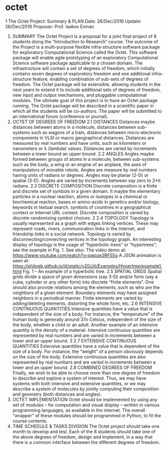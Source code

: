 # octet
1
The Octet Project: Summary & PLAN
Date: 26/Dec/2016
Update: 26/Dec/2016
Proposer: Prof. Iaakov Exman
1. SUMMARY
The Octet Project is a proposal for a joint final project of 8 students doing the “Introduction
to Research” course. The outcome of the Project is a multi-purpose flexible infra-structure
software package for exploratory Computational Science called the Octet. This software package
will enable agile prototyping of an exploratory Computational Science software package
applicable to a chosen domain. The infrastructure will contain a set of degrees of freedom, which
initially contains seven degrees of exploratory freedom and one additional infra-structure feature,
enabling combination of sub-sets of degrees of freedom.
The Octet package will be extensible, allowing students in the next years to extend it to
include additional sets of degrees of freedom, new input and output mechanisms, and pluggable
computational modules.
The ultimate goal of this project is to have an Octet package running. The Octet package will
be described in a scientific paper in which all the students will be co-authors. The paper will be
submitted to an international forum (conference or journal).
2. OCTET OF DEGREES OF FREEDOM
2.1 DISTANCES
Distances maybe distances between atoms in a molecule, distances between sub-systems such as
wagons of a train, distances between micro-electronic components in VLSI or macro
geographical distances. Distances are measured by real numbers and have units, such as
kilometers or nanometers or λ (lambda) values. Distances are varied by increments between a
lower bound an upper bound.
2.2 ANGLES
Angles maybe formed between groups of atoms in a molecule, between sub-systems such as the
body, a wing or an engine of an airplane, the axes of manipulators of movable robots. Angles are
measure by real numbers having units of radians or degrees. Angles may be planar (2-D) or
spatial (3-D). Angles are varied by increments between say zero to 2*π radians.
2.3 DISCRETE COMPOSITION
Discrete composition is a finite and discrete set of symbols in a given domain. It maybe the
elementary particles in a nuclear reaction, atoms or isotopes in a chemical or biochemical
reaction, bases or amino-acids in genetics and/or biology, keywords in textual search, symbols of
countries in a geographical context or Internet URL context. Discrete composition is varied by
discrete randomizing symbol choices. 
2
2.4 TOPOLOGY
Topology is usually represented as a graph with edges linking vertices. These may represent
roads, rivers, communication links in the internet, and friendship links in a social network.
Topology is varied by disconnecting/connecting vertices in the topology graph. An interesting
display of topology is the usage of “hyperbolic trees” or “hypertrees”; see the example in Fig. 1.
See also:
The video demo at: https://www.youtube.com/watch?v=pwpze3RF55o
A JSON animation is seen at:
https://philogb.github.io/jit/static/v20/Jit/Examples/Hypertree/example1.html
Fig. 1 – An example of a hyperbolic tree.
2.5 SPATIAL GRIDS
Spatial grids divide a space of given dimensions (say 3-D) and/or form (say a cube, cylinder or
any other form) into discrete “finite elements”. One should also provide relations among the
elements, such as who are the neighbors of a given element. Boundary elements may have
assigned neighbors in a periodical manner. Finite elements are varied by adding/deleting
elements, distorting the whole form, etc.
2.6 INTENSIVE CONTINUOUS QUANTITIES
Intensive quantities have a value that is independent of the size of a body. For instance, the
“temperature” of the human body is generally around 37o
 Celsius, independent of the size of the
body, whether a child or an adult. Another example of an intensive quantity is the density of a
material. Intensive continuous quantities are represented by real numbers and are varied in
increments between a lower and an upper bound. 
3
2.7 EXTENSIVE CONTINUOUS QUANTITIES
Extensive quantities have a value that is dependent of the size of a body. For instance, the
“weight” of a person obviously depends on the size of the body. Extensive continuous quantities
are also represented by real numbers and are varied in increments between a lower and an upper
bound.
2.8 COMBINED DEGREES OF FREEDOM
Finally, we wish to be able to choose more than one degree of freedom to describe and explore a
system of interest. Thus, we may have systems with both intensive and extensive quantities, or we
may describe a system of molecules by jointly computing their composition and geometry (both
distances and angles).
3. OCTET IMPLEMENTATION
Octet should be implemented by using any set of modules – for computation and visual display –
written in various programming languages, as available in the internet. The overall “wrapper” of
these modules should be programmed in Python, to fit the course contents.
4. TIME SCHEDULE & TASKS DIVISION
The Octet project should take one month to develop and test. Each of the 8 students should take
one of the above degrees of freedom, design and implement, in a way that there is a common
interface between the different degrees of freedom.
 
